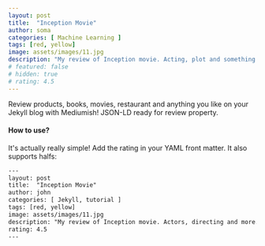 ```yaml
---
layout: post
title:  "Inception Movie"
author: soma
categories: [ Machine Learning ]
tags: [red, yellow]
image: assets/images/11.jpg
description: "My review of Inception movie. Acting, plot and something else in this short description."
# featured: false
# hidden: true
# rating: 4.5
---
```


Review products, books, movies, restaurant and anything you like on your Jekyll blog with Mediumish! JSON-LD ready for review property.

#### How to use?

It's actually really simple! Add the rating in your YAML front matter. It also supports halfs:

```html
---
layout: post
title:  "Inception Movie"
author: john
categories: [ Jekyll, tutorial ]
tags: [red, yellow]
image: assets/images/11.jpg
description: "My review of Inception movie. Actors, directing and more."
rating: 4.5
---
```
